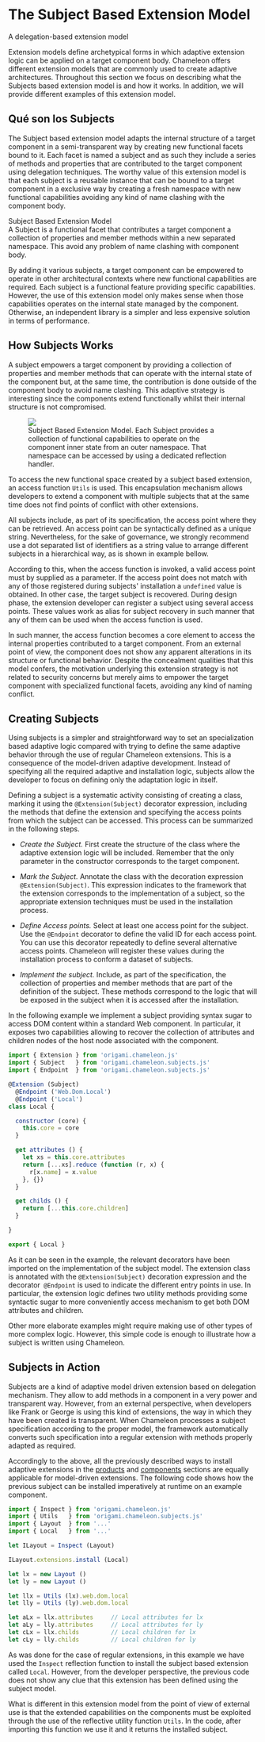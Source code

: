 # The Subject Based Extension Model

<p class="lead">A delegation-based extension model</p>

Extension models define archetypical forms in which adaptive extension logic can be applied on a target component body. Chameleon offers different extension models that are commonly used to create adaptive architectures. Throughout this section we focus on describing what the Subjects based extension model is and how it works. In addition, we will provide different examples of this extension model.

## Qué son los Subjects

The Subject based extension model adapts the internal structure of a target component in a semi-transparent way by creating new functional facets bound to it. Each facet is named a subject and as such they include a series of methods and properties that are contributed to the target component using delegation techniques. The worthy value of this extension model is that each subject is a reusable instance that can be bound to a target component in a exclusive way by creating a fresh namespace with new functional capabilities avoiding any kind of name clashing with the component body.

<div class="box">
  <div class="title">Subject Based Extension Model</div>
  <div class="caption">
    A Subject is a functional facet that contributes a target component a collection of properties and member methods within a new separated namespace. This avoid any problem of name clashing with component body.
  </div>
</div>

By adding it various subjects, a target component can be empowered to operate in other architectural contexts where new functional capabilities are required. Each subject is a functional feature providing specific capabilities. However, the use of this extension model only makes sense when those capabilities operates on the internal state managed by the component. Otherwise, an independent library is a simpler and less expensive solution in terms of performance.

## How Subjects Works

A subject empowers a target component by providing a collection of properties and member methods that can operate with the internal state of the component but, at the same time, the contribution is done outside of the component body to avoid name clashing. This adaptive strategy is interesting since the components extend functionally whilst their internal structure is not compromised.

<figure>
  <img src="../../resources/markdowns/figures/Development/Subjects.01.png">
  <figcaption>
     Subject Based Extension Model. Each Subject provides a collection of functional capabilities to operate on the component inner state from an outer namespace. That namespace can be accessed by using a dedicated reflection handler.
  </figcaption>
</figure>

To access the new functional space created by a subject based extension, an access function `Utils` is used. This encapsulation mechanism allows developers to extend a component with multiple subjects that at the same time does not find points of conflict with other extensions.

All subjects include, as part of its specification, the access point where they can be retrieved. An access point can be syntactically defined as a unique string. Nevertheless, for the sake of governance, we strongly recommend use a dot separated list of identifiers as a string value to arrange different subjects in a hierarchical way, as is shown in example bellow.

According to this, when the access function is invoked, a valid access point must by supplied as a parameter. If the access point does not match with any of those registered during subjects' installation a `undefined` value is obtained. In other case, the target subject is recovered. During design phase, the extension developer can register a subject using several access points. These values work as alias for subject recovery in such manner that any of them can be used when the access function is used.

In such manner, the access function becomes a core element to access the internal properties contributed to a target component. From an external point of view, the component does not show any apparent alterations in its structure or functional behavior. Despite the concealment qualities that this model confers, the motivation underlying this extension strategy is not related to security concerns but merely aims to empower the target component with specialized functional facets, avoiding any kind of naming conflict.

## Creating Subjects

Using subjects is a simpler and straightforward way to set an specialization based adaptive logic compared with trying to define the same adaptive behavior through the use of regular Chameleon extensions. This is a consequence of the model-driven adaptive development. Instead of specifying all the required adaptive and installation logic, subjects allow the developer to focus on defining only the adaptation logic in itself.

Defining a subject is a systematic activity consisting of creating a class, marking it using the `@Extension(Subject)` decorator expression, including the methods that define the extension and specifying the access points from which the subject can be accessed. This process can be summarized in the following steps.

- *Create the Subject.* First create the structure of the class where the adaptive extension logic will be included. Remember that the only parameter in the constructor corresponds to the target component.

- *Mark the Subject.* Annotate the class with the decoration expression `@Extension(Subject)`. This expression indicates to the framework that the extension corresponds to the implementation of a subject, so the appropriate extension techniques must be used in the installation process.

- *Define Access points.* Select at least one access point for the subject. Use the `@Endpoint` decorator to define the valid ID for each access point. You can use this decorator repeatedly to define several alternative access points. Chameleon will register these values during the installation process to conform a dataset of subjects.

- *Implement the subject.* Include, as part of the specification, the collection of properties and member methods that are part of the definition of the subject. These methods correspond to the logic that will be exposed in the subject when it is accessed after the installation.

In the following example we implement a subject providing syntax sugar to access DOM content within a standard Web component. In particular, it exposes two capabilities allowing to recover the collection of attributes and children nodes of the host node associated with the component.

```JavaScript
import { Extension } from 'origami.chameleon.js'
import { Subject   } from 'origami.chameleon.subjects.js'
import { Endpoint  } from 'origami.chameleon.subjects.js'

@Extension (Subject)
  @Endpoint ('Web.Dom.Local')
  @Endpoint ('Local')
class Local {

  constructor (core) {
    this.core = core
  }

  get attributes () {
    let xs = this.core.attributes
    return [...xs].reduce (function (r, x) {
      r[x.name] = x.value
    }, {})
  }

  get childs () {
    return [...this.core.children]
  }

}

export { Local }
```

As it can be seen in the example, the relevant decorators have been imported on the implementation of the subject model. The extension class is annotated with the `@Extension(Subject)` decoration expression and the decorator` @Endpoint` is used to indicate the different entry points in use. In particular, the extension logic defines two utility methods providing some syntactic sugar to more conveniently access mechanism to get both DOM attributes and children.

Other more elaborate examples might require making use of other types of more complex logic. However, this simple code is enough to illustrate how a subject is written using Chameleon.

## Subjects in Action

Subjects are a kind of adaptive model driven extension based on delegation mechanism. They allow to add methods in a component in a very power and transparent way. However, from an external perspective, when developers like Frank or George is using this kind of extensions, the way in which they have been created is transparent. When Chameleon processes a subject specification according to the proper model, the framework automatically converts such specification into a regular extension with methods properly adapted as required.

Accordingly to the above, all the previously described ways to install adaptive extensions in the [products](#Development:Products) and [components](#Development:Components) sections are equally applicable for model-driven extensions. The following code shows how the previous subject can be installed imperatively at runtime on an example component.

```JavaScript
import { Inspect } from 'origami.chameleon.js'
import { Utils   } from 'origami.chameleon.subjects.js'
import { Layout  } from '...'
import { Local   } from '...'

let ILayout = Inspect (Layout)

ILayout.extensions.install (Local)

let lx = new Layout ()
let ly = new Layout ()

let llx = Utils (lx).web.dom.local
let lly = Utils (ly).web.dom.local

let aLx = llx.attributes     // Local attributes for lx
let aLy = lly.attributes     // Local attributes for ly
let cLx = llx.childs         // Local children for lx
let cLy = lly.childs         // Local children for ly
```   

As was done for the case of regular extensions, in this example we have used the `Inspect` reflection function to install the subject based extension called `Local`. However, from the developer perspective, the previous code does not show any clue that this extension has been defined using the subject model.

What is different in this extension model from the point of view of external use is that the extended capabilities on the components must be exploited through the use of the reflective utility function `Utils`. In the code, after importing this function we use it and it returns the installed subject.

<div class="see-also">
  <div class="controls">
    <a href="doc.html#Development:Roles"   class="control previous"></a>
    <a href="doc.html#Development:Traits" class="control next"></a>
  </div>
</div>
